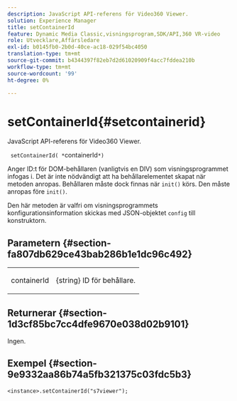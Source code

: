 ```yaml
---
description: JavaScript API-referens för Video360 Viewer.
solution: Experience Manager
title: setContainerId
feature: Dynamic Media Classic,visningsprogram,SDK/API,360 VR-video
role: Utvecklare,Affärsledare
exl-id: b0145fb0-2b0d-40ce-ac18-029f54bc4050
translation-type: tm+mt
source-git-commit: b4344397f82eb7d2d61020909f4acc7fddea210b
workflow-type: tm+mt
source-wordcount: '99'
ht-degree: 0%

---
```


# setContainerId{#setcontainerid}

JavaScript API-referens för Video360 Viewer.

` setContainerId( *`containerId`*)`

Anger ID:t för DOM-behållaren (vanligtvis en DIV) som visningsprogrammet infogas i. Det är inte nödvändigt att ha behållarelementet skapat när metoden anropas. Behållaren måste dock finnas när `init()` körs. Den måste anropas före `init()`.

Den här metoden är valfri om visningsprogrammets konfigurationsinformation skickas med JSON-objektet `config` till konstruktorn.

## Parametern {#section-fa807db629ce43bab286b1e1dc96c492}

<table id="table_896DFF34A68A403DB93A6D597461A573"> 
 <tbody> 
  <tr> 
   <td colname="col1"> <p> <span class="codeph"> <span class="varname"> containerId  </span> </span> </p> </td> 
   <td colname="col2"> <p> <span class="codeph"> {string}  </span> ID för behållare. </p> </td> 
  </tr> 
 </tbody> 
</table>

## Returnerar {#section-1d3cf85bc7cc4dfe9670e038d02b9101}

Ingen.

## Exempel {#section-9e9332aa86b74a5fb321375c03fdc5b3}

```
<instance>.setContainerId("s7viewer");
```
